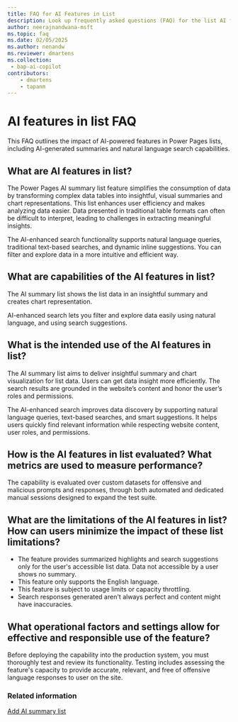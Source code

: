 ```yaml
---
title: FAQ for AI Features in List
description: Look up frequently asked questions (FAQ) for the list AI features in Microsoft Power Pages.
author: neerajnandwana-msft
ms.topic: faq
ms.date: 02/05/2025
ms.author: nenandw
ms.reviewer: dmartens
ms.collection:
 - bap-ai-copilot
contributors:
    - dmartens
    - tapanm
---
```


# AI features in list FAQ

This FAQ outlines the impact of AI-powered features in Power Pages lists, including AI-generated summaries and natural language search capabilities.

## What are AI features in list?

The Power Pages AI summary list feature simplifies the consumption of data by transforming complex data tables into insightful, visual summaries and chart representations. This list enhances user efficiency and makes analyzing data easier. Data presented in traditional table formats can often be difficult to interpret, leading to challenges in extracting meaningful insights.  

The AI-enhanced search functionality supports natural language queries, traditional text-based searches, and dynamic inline suggestions. You can filter and explore data in a more intuitive and efficient way.

## What are capabilities of the AI features in list?

The AI summary list shows the list data in an insightful summary and creates chart representation.  

AI-enhanced search lets you filter and explore data easily using natural language, and using search suggestions.

## What is the intended use of the AI features in list?

The AI summary list aims to deliver insightful summary and chart visualization for list data. Users can get data insight more efficiently. The search results are grounded in the website’s content and honor the user’s roles and permissions.

The AI-enhanced search improves data discovery by supporting natural language queries, text-based searches, and smart suggestions. It helps users quickly find relevant information while respecting website content, user roles, and permissions.

## How is the AI features in list evaluated? What metrics are used to measure performance?

The capability is evaluated over custom datasets for offensive and malicious prompts and responses, through both automated and dedicated manual sessions designed to expand the test suite.

## What are the limitations of the AI features in list? How can users minimize the impact of these list limitations?

- The feature provides summarized highlights and search suggestions only for the user's accessible list data. Data not accessible by a user shows no summary.
- This feature only supports the English language.
- This feature is subject to usage limits or capacity throttling.
- Search responses generated aren't always perfect and content might have inaccuracies.

## What operational factors and settings allow for effective and responsible use of the feature?

Before deploying the capability into the production system, you must thoroughly test and review its functionality. Testing includes assessing the feature's capacity to provide accurate, relevant, and free of offensive language responses to user on the site.

### Related information

[Add AI summary list](getting-started/add-ai-summary-list.md)
